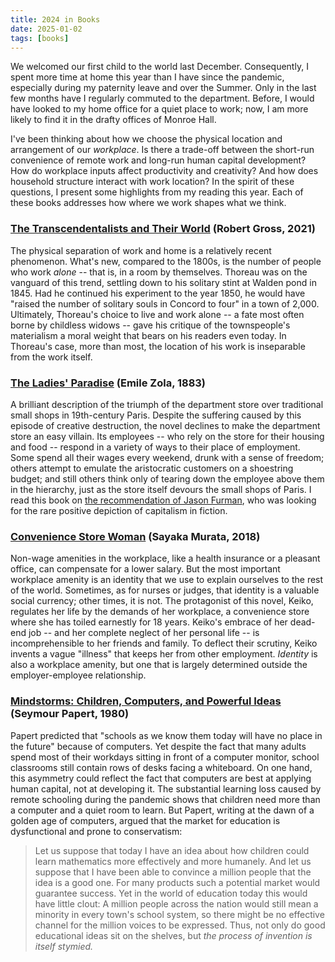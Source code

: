 ```yaml
---
title: 2024 in Books
date: 2025-01-02
tags: [books]
---
```


We welcomed our first child to the world last December. Consequently, I spent more time at home this year than I have since the pandemic, especially during my paternity leave and over the Summer. Only in the last few months have I regularly commuted to the department. Before, I would have looked to my home office for a quiet place to work; now, I am more likely to find it in the drafty offices of Monroe Hall.

I've been thinking about how we choose the physical location and arrangement of our *workplace*. Is there a trade-off between the short-run convenience of remote work and long-run human capital development? How do workplace inputs affect productivity and creativity? And how does household structure interact with work location? In the spirit of these questions, I present some highlights from my reading this year. Each of these books addresses how where we work shapes what we think.

### [The Transcendentalists and Their World](https://www.amazon.com/Transcendentalists-Their-World-Robert-Gross/dp/0374279322) (Robert Gross, 2021)

The physical separation of work and home is a relatively recent phenomenon. What's new, compared to the 1800s, is the number of people who work *alone* -- that is, in a room by themselves. Thoreau was on the vanguard of this trend, settling down to his solitary stint at Walden pond in 1845. Had he continued his experiment to the year 1850, he would have "raised the number of solitary souls in Concord to four" in a town of 2,000. Ultimately, Thoreau's choice to live and work alone -- a fate most often borne by childless widows -- gave his critique of the townspeople's materialism a moral weight that bears on his readers even today. In Thoreau's case, more than most, the location of his work is inseparable from the work itself.

### [The Ladies' Paradise](https://gutenberg.org/ebooks/54726) (Emile Zola, 1883)

A brilliant description of the triumph of the department store over traditional small shops in 19th-century Paris. Despite the suffering caused by this episode of creative destruction, the novel declines to make the department store an easy villain. Its employees -- who rely on the store for their housing and food -- respond in a variety of ways to their place of employment. Some spend all their wages every weekend, drunk with a sense of freedom; others attempt to emulate the aristocratic customers on a shoestring budget; and still others think only of tearing down the employee above them in the hierarchy, just as the store itself devours the small shops of Paris. I read this book on [the recommendation of Jason Furman](https://www.goodreads.com/review/show/6497195146), who was looking for the rare positive depiction of capitalism in fiction.

### [Convenience Store Woman](https://www.amazon.com/Convenience-Store-Woman-Sayaka-Murata/dp/0802128254) (Sayaka Murata, 2018)

Non-wage amenities in the workplace, like a health insurance or a pleasant office, can compensate for a lower salary. But the most important workplace amenity is an identity that we use to explain ourselves to the rest of the world. Sometimes, as for nurses or judges, that identity is a valuable social currency; other times, it is not. The protagonist of this novel, Keiko, regulates her life by the demands of her workplace, a convenience store where she has toiled earnestly for 18 years. Keiko's embrace of her dead-end job -- and her complete neglect of her personal life -- is incomprehensible to her friends and family. To deflect their scrutiny, Keiko invents a vague "illness" that keeps her from other employment. *Identity* is also a workplace amenity, but one that is largely determined outside the employer-employee relationship.

### [Mindstorms: Children, Computers, and Powerful Ideas](https://www.amazon.com/Mindstorms-Children-Computers-Powerful-Ideas/dp/1541675126) (Seymour Papert, 1980)

Papert predicted that "schools as we know them today will have no place in the future" because of computers. Yet despite the fact that many adults spend most of their workdays sitting in front of a computer monitor, school classrooms still contain rows of desks facing a whiteboard. On one hand, this asymmetry could reflect the fact that computers are best at applying human capital, not at developing it. The substantial learning loss caused by remote schooling during the pandemic shows that children need more than a computer and a quiet room to learn. But Papert, writing at the dawn of a golden age of computers, argued that the market for education is dysfunctional and prone to conservatism:

> Let us suppose that today I have an idea about how children could learn mathematics more effectively and more humanely. And let us suppose that I have been able to convince a million people that the idea is a good one. For many products such a potential market would guarantee success. Yet in the world of education today this would have little clout: A million people across the nation would still mean a minority in every town's school system, so there might be no effective channel for the million voices to be expressed. Thus, not only do good educational ideas sit on the shelves, but *the process of invention is itself stymied.*